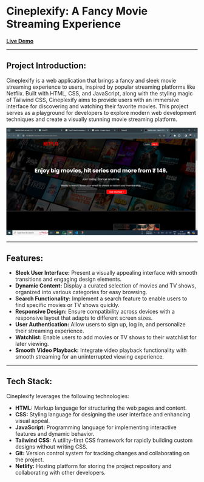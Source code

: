# Cineplexify: A Fancy Movie Streaming Experience

**[Live Demo](https://cineplexify.netlify.app/)**

---

## Project Introduction:

Cineplexify is a web application that brings a fancy and sleek movie streaming experience to users, inspired by popular streaming platforms like Netflix. Built with HTML, CSS, and JavaScript, along with the styling magic of Tailwind CSS, Cineplexify aims to provide users with an immersive interface for discovering and watching their favorite movies. This project serves as a playground for developers to explore modern web development techniques and create a visually stunning movie streaming platform.

<img src="https://github.com/bitleakash6/NetFlixClone/blob/main/netflix.png">

---

## Features:

- **Sleek User Interface:** Present a visually appealing interface with smooth transitions and engaging design elements.
- **Dynamic Content:** Display a curated selection of movies and TV shows, organized into various categories for easy browsing.
- **Search Functionality:** Implement a search feature to enable users to find specific movies or TV shows quickly.
- **Responsive Design:** Ensure compatibility across devices with a responsive layout that adapts to different screen sizes.
- **User Authentication:** Allow users to sign up, log in, and personalize their streaming experience.
- **Watchlist:** Enable users to add movies or TV shows to their watchlist for later viewing.
- **Smooth Video Playback:** Integrate video playback functionality with smooth streaming for an uninterrupted viewing experience.

---

## Tech Stack:

Cineplexify leverages the following technologies:

- **HTML:** Markup language for structuring the web pages and content.
- **CSS:** Styling language for designing the user interface and enhancing visual appeal.
- **JavaScript:** Programming language for implementing interactive features and dynamic behavior.
- **Tailwind CSS:** A utility-first CSS framework for rapidly building custom designs without writing CSS.
- **Git:** Version control system for tracking changes and collaborating on the project.
- **Netlify:** Hosting platform for storing the project repository and collaborating with other developers.
